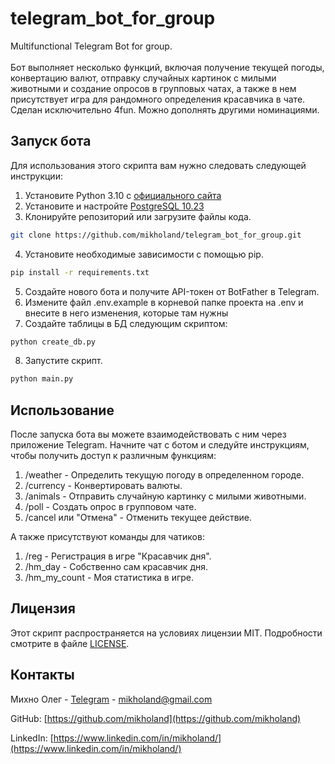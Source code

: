 # telegram_bot_for_group
Multifunctional Telegram Bot for group. <br><br>
Бот выполняет несколько функций, включая получение текущей погоды, 
конвертацию валют, отправку случайных картинок с милыми животными и 
создание опросов в групповых чатах, а также в нем присутствует игра
для рандомного определения красавчика в чате. <br>
Сделан исключительно 4fun. Можно дополнять другими номинациями.

## Запуск бота
Для использования этого скрипта вам нужно следовать следующей инструкции:
1. Установите Python 3.10 с [официального сайта](https://www.python.org/)
2. Установите и настройте [PostgreSQL 10.23](https://www.postgresql.org/)
3. Клонируйте репозиторий или загрузите файлы кода.
```sh
git clone https://github.com/mikholand/telegram_bot_for_group.git
```
4. Установите необходимые зависимости с помощью pip.
```sh
pip install -r requirements.txt
```
5. Создайте нового бота и получите API-токен от BotFather в Telegram.
6. Измените файл .env.example в корневой папке проекта на .env и внесите в
него изменения, которые там нужны
7. Создайте таблицы в БД следующим скриптом:
```sh
python create_db.py
```
8. Запустите скрипт.
```sh
python main.py
```

## Использование
После запуска бота вы можете взаимодействовать с ним через приложение 
Telegram. Начните чат с ботом и следуйте инструкциям, чтобы получить 
доступ к различным функциям:
1. /weather - Определить текущую погоду в определенном городе.
2. /currency - Конвертировать валюты.
3. /animals - Отправить случайную картинку с милыми животными.
4. /poll - Создать опрос в групповом чате.
5. /cancel или "Отмена" - Отменить текущее действие.

А также присутствуют команды для чатиков:
1. /reg - Регистрация в игре "Красавчик дня".
2. /hm_day - Собственно сам красавчик дня.
3. /hm_my_count - Моя статистика в игре.

## Лицензия
Этот скрипт распространяется на условиях лицензии MIT. 
Подробности смотрите в файле
[LICENSE](https://github.com/mikholand/telegram_bot_for_group/blob/master/LICENSE).

## Контакты
Михно Олег - [Telegram](https://t.me/mikholand) - mikholand@gmail.com

GitHub: [https://github.com/mikholand](https://github.com/mikholand)

LinkedIn: [https://www.linkedin.com/in/mikholand/](https://www.linkedin.com/in/mikholand/)
